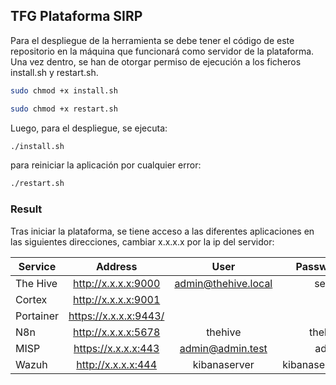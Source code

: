 ## TFG Plataforma SIRP

Para el despliegue de la herramienta se debe tener el código de este repositorio en la máquina que funcionará como servidor de la plataforma.
Una vez dentro, se han de otorgar permiso de ejecución a los ficheros install.sh y restart.sh.

```bash
sudo chmod +x install.sh
```

```bash
sudo chmod +x restart.sh
```


Luego, para el despliegue, se ejecuta:

```bash
./install.sh
```

para reiniciar la aplicación por cualquier error:

```bash
./restart.sh
```

### Result
Tras iniciar la plataforma, se tiene acceso a las diferentes aplicaciones en las siguientes direcciones, cambiar x.x.x.x por la ip del servidor:


| Service   |      Address      |  User |  Password |
|----------|:-------------:|:------:|------:|
| The Hive |  http://x.x.x.x:9000 | admin@thehive.local | secret
| Cortex |    http://x.x.x.x:9001  |    |
| Portainer | https://x.x.x.x:9443/ |     |
| N8n |  http://x.x.x.x:5678 |  thehive  |  thehive
| MISP |    https://x.x.x.x:443  | admin@admin.test | admin
| Wazuh | http://x.x.x.x:444 |  kibanaserver | kibanaserver